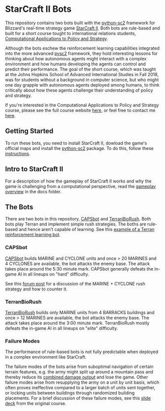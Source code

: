 # StarCraft II Bots

This repository contains two bots built with the [python-sc2](https://github.com/Dentosal/python-sc2) framework for Blizzard's real-time strategy game [StarCraft II](https://en.wikipedia.org/wiki/StarCraft_II:_Wings_of_Liberty). Both bots are rule-based and built for a short course tought to international relations students, [Computational Applications to Policy and Strategy](https://github.com/SAIS-S2S-Technology/Roadmap/blob/master/CAPS/CAPS_course_website.md). 

Although the bots eschew the reinforcement learning capabilities integrated into the more advanced [pysc2](https://github.com/deepmind/pysc2) framework, they hold interesting lessons for thinking about how autonomous agents might interact with a complex environment and how humans developing the agents can control and predict their performance. The goal of the short course, which was taught at the Johns Hopkins School of Advanced International Studies in Fall 2018, was for students without a background in computer science, but who might one day grapple with autonomous agents deployed among humans, to think critically about how these agents challenge their understanding of policy and strategy. 

If you're interested in the Computational Applications to Policy and Strategy course, please see the full course website [here](https://github.com/SAIS-S2S-Technology/Roadmap/blob/master/CAPS/CAPS_course_website.md), or feel free to contact me [here](https://leoklenner.com/).

## Getting Started

To run these bots, you need to install StarCraft II, dowload the game's official maps and install the [python-sc2](https://github.com/Dentosal/python-sc2)  package. To do this, follow these [instructions](https://github.com/Dentosal/python-sc2#installation).

## Intro to StarCraft II

For a description of how the gameplay of StarCraft II works and why the game is challenging from a computational perspective, read the [gameplay overview](https://github.com/LeoQK/SC2-Bots/blob/master/docs/SC2_Overview.md) in the docs folder.

## The Bots

There are two bots in this repository, [CAPSbot](https://github.com/LeoQK/SC2-Bots/blob/master/bots/CapsBot.py) and [TerranBioRush](https://github.com/LeoQK/SC2-Bots/blob/master/bots/TerranBioRush.py). Both bots play Terran and implement simple rush strategies. The boths are rule-based and hence aren't capable of learning. See this [example of a Terran reinforcement learning bot](https://github.com/skjb/pysc2-tutorial/blob/master/Reinforcement%20Learning%20Terran%20Bot/learning_agent.py). 

### CAPSbot

[CAPSbot](https://github.com/LeoQK/SC2-Bots/blob/master/bots/CapsBot.py) builds MARINE and CYCLONE units and once > 20 MARINES and 4 CYCLONES are available, the bot attacks the enemy base. The attack takes place around the 5:30 minute mark. CAPSbot generally defeats the in-game AI in all lineups on "hard" difficulty.  

See this [forum post](https://us.battle.net/forums/en/sc2/topic/20762966106) for a discussion of the MARINE + CYCLONE rush strategy and how to counter it. 

### TerranBioRush

[TerranBioRush](https://github.com/LeoQK/SC2-Bots/blob/master/bots/TerranBioRush.py) builds only MARINE units from 4 BARRACKS buildings and once > 12 MARINES are available, the bot attacks the enemy base. The attack takes place around the 3:00 minute mark. TerranBioRush mostly defeats the in-game AI in all lineups on "elite" difficulty. 

### Failure Modes

The performance of rule-based bots is not fully predictable when deployed in a complex environment like StarCraft. 

The failure modes of the bots arise from suboptimal navigation of certain terrain features, e.g. the army might split up around a mountain pass and thereby reduce its [combined damage output](https://en.wikipedia.org/wiki/Lanchester%27s_laws#Lanchester's_square_law) and lose the game. Other failure modes arise from resupplying the army on a unit by unit basis, which often proves ineffective compared to a larger batch of units sent together, or locking units between buildings through randomized building placements. For a brief discussion of these failure modes, see this [slide deck](https://github.com/SAIS-S2S-Technology/Roadmap/blob/master/CAPS/Slides/CAPS%2003%20Building%20a%20Rule-Based%20StarCraft%20II%20Bot.pdf) from the original course. 

